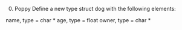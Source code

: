 0. Poppy
Define a new type struct dog with the following elements:

name, type = char *
age, type = float
owner, type = char *
